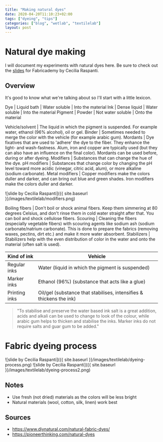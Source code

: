 ```yaml
---
title: "Making natural dyes"
date: 2020-04-20T11:10:23+02:00
tags: ["dyeing", "tips"]
categories: ["blog", "wetlab", "textilelab"]
layout: post
---
```


# Natural dye making
I will document my experiments with natural dyes here. Be sure to check out the [slides](https://drive.google.com/file/d/1Ar8j0cJntsFiBxdnrhqTA_9lgDDzB1Wg/view) for Fabricademy by Cecilia Raspanti.

## Overview
It's good to know what we're talking about so I'll start with a little lexicon.

Dye | Liquid bath | Water soluble | Into the material
Ink | Dense liquid | Water soluble | Into the material
Pigment | Powder | Not water soluble | Onto the material

Vehicle/solvent | The liquid in which the pigment is suspended. For example water, ethanol (96% alcohol), oil or gel.
Binder | Sometimes needed to merge the color with the vehicle (for example arabic gum).
Mordants | Dye fixatives that are used to 'adhere' the dye to the fiber. They enhance the light- and wash-fastness. Alum, iron and copper are typically used (but they can also have an influence on the final color). Mordants can be used before, during or after dyeing.
Modifiers | Substances that can change the hue of the dye. 
pH modifiers | Substances that change color by changing the pH level toward more acidic (vinegar, citric acid, alum), or more alkaline (sodium carbonate).
Metal modifiers | Copper modifiers make the colors duller and darker, and can bring out blue and green shades. Iron modifiers make the colors duller and darker.

![slide by Cecilia Raspanti]({{ site.baseurl }}/images/textilelab/modifiers.png)

Boiling fibers | Don't boil or shock animal fibers. Keep them simmering at 80 degrees Celsius, and don't rinse them in cold water straight after that. You can boil and shock cellulose fibers.
Scouring | Cleaning the fibers (especially vegetable fibers) with scouring agents like sodium ash (sodium carbonate/natrium carbonate). This is done to prepare the fabrics (removing waxes, pectins, dirt etc.) and make it more water absorbent.
Stabilizers | Stabilizers help with the even distribution of color in the water and onto the material (often salt is used).


<div markdown="1" class="row-2">

</div>

Kind of ink | Vehicle
--- | ---
Regular inks | Water (liquid in which the pigment is suspended)
Marker inks | Ethanol (96%) (substance that acts like a glue)
Printing inks | Oil/gel (substance that stabilises, intensifies & thickens the ink) 

>"To stabilise and preserve the water based ink salt is a great addition, acids and alkali can be used to change to look of the colour, while arabic gum helps to thicken and stabilise the inks. Marker inks do not require salts and guar gum to be added."

# Fabric dyeing process
![slide by Cecilia Raspanti]({{ site.baseurl }}/images/textilelab/dyeing-process.png)
![slide by Cecilia Raspanti]({{ site.baseurl }}/images/textilelab/dyeing-process2.png)

## Notes
- Use fresh (not dried) materials as the colors will be less bright
- Natural materials (wool, cotton, silk, linen) work best

## Sources
- <https://www.diynatural.com/natural-fabric-dyes/>
- <https://pioneerthinking.com/natural-dyes>